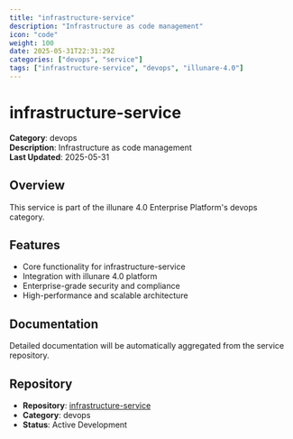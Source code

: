 ```yaml
---
title: "infrastructure-service"
description: "Infrastructure as code management"
icon: "code"
weight: 100
date: 2025-05-31T22:31:29Z
categories: ["devops", "service"]
tags: ["infrastructure-service", "devops", "illunare-4.0"]
---
```


# infrastructure-service

**Category**: devops  
**Description**: Infrastructure as code management  
**Last Updated**: 2025-05-31

## Overview

This service is part of the illunare 4.0 Enterprise Platform's devops category.

## Features

- Core functionality for infrastructure-service
- Integration with illunare 4.0 platform
- Enterprise-grade security and compliance
- High-performance and scalable architecture

## Documentation

Detailed documentation will be automatically aggregated from the service repository.

## Repository

- **Repository**: [infrastructure-service](https://github.com/illunare-40/infrastructure-service)
- **Category**: devops
- **Status**: Active Development

